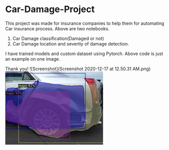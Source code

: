 # Car-Damage-Project

This project was made for insurance companies to help them for automating Car insurance process.
Above are two notebooks.
1. Car Damage classification(Damaged or not)
2. Car Damage location and severtiy of damage detection.

I have trained models and custom dataset using Pytorch. 
Above code is just an example on one image.

Thank you!
![Screenshot](Screenshot 2020-12-17 at 12.50.31 AM.png) 
![Screenshot](identify_damage_severity.png) 
